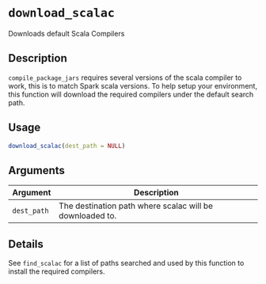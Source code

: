 # `download_scalac`

Downloads default Scala Compilers


## Description

`compile_package_jars` requires several versions of the
 scala compiler to work, this is to match Spark scala versions.
 To help setup your environment, this function will download the
 required compilers under the default search path.


## Usage

```r
download_scalac(dest_path = NULL)
```


## Arguments

Argument      |Description
------------- |----------------
`dest_path`     |     The destination path where scalac will be downloaded to.


## Details

See `find_scalac` for a list of paths searched and used by
 this function to install the required compilers.


